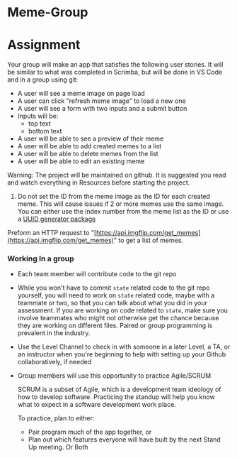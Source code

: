 # Meme-Group
# Assignment

Your group will make an app that satisfies the following user stories. It will be similar to what was completed in Scrimba, but will be done in VS Code and in a group using git:

- A user will see a meme image on page load
- A user can click "refresh meme image" to load a new one
- A user will see a form with two inputs and a submit button
- Inputs will be:
    - top text
    - bottom text
- A user will be able to see a preview of their meme
- A user will be able to add created memes to a list
- A user will be able to delete memes from the list
- A user will be able to edit an existing meme

Warning: The project will be maintained on github. It is suggested you read and watch everything in Resources before starting the project.



1. Do not set the ID from the meme image as the ID for each created meme. This will cause issues if 2 or more memes use the same image. You can either use the index number from the meme list as the ID or use a [UUID generator package](https://www.npmjs.com/package/uuid)

Preform an HTTP request to "[https://api.imgflip.com/get_memes](https://api.imgflip.com/get_memes)" to get a list of memes.

### **Working In a group**

- Each team member will contribute code to the git repo
- While you won't have to commit `state` related code to the git repo yourself, you will need to work on `state` related code, maybe with a teammate or two, so that you can talk about what you did in your assessment. If you are working on code related to `state`, make sure you involve teammates who might not otherwise get the chance because they are working on different files. Paired or group programming is prevalent in the industry.
- Use the Level Channel to check in with someone in a later Level, a TA, or an instructor when you're beginning to help with setting up your Github collaboratively, if needed
- Group members will use this opportunity to practice Agile/SCRUM
    
    SCRUM is a subset of Agile, which is a development team ideology of how to develop software.  Practicing the standup will help you know what to expect in a software development work place. 
    
    To practice, plan to either: 
    
    - Pair program much of the app together, or
    - Plan out which features everyone will have built by the next Stand Up meeting. Or Both